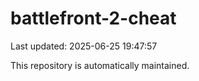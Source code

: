# battlefront-2-cheat

Last updated: 2025-06-25 19:47:57

This repository is automatically maintained.
